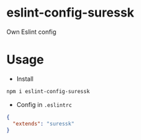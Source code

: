 # eslint-config-suressk

Own Eslint config

# Usage

- Install

```bash
npm i eslint-config-suressk
```

- Config in `.eslintrc`

```json
{
  "extends": "suressk"
}
```

